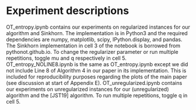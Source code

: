 # Experiment descriptions
OT_entropy.ipynb contains our experiments on regularized instances for our algorithm and Sinkhorn. The implementation is in Python3 and the required dependencies are numpy, matplotlib, scipy, IPython.display, and pandas.
The Sinkhorn implementation in cell 3 of the notebook is borrowed from pythonot.github.io.
To change the regularizer parameter or run multiple repetitions, toggle mu and q respectively in cell 5.
OT_entropy_NOLINE8.ipynb is the same as OT_entropy.ipynb except we did not include Line 8 of Algorithm 4 in our paper in its implementation. This is included for reproducibility purposes regarding the plots of the main paper (see discussion at start of Appendix E).
OT_unregularized.ipynb contains our experiments on unregularized instances for our (unregularized) algorithm and the [JST19] algorithm. 
To run multiple repetitions, toggle q in cell 5.
